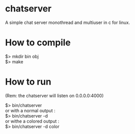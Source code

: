 chatserver
==========

A simple chat server monothread and multiuser in c for linux.

How to compile
==============

$> mkdir bin obj <br/>
$> make

How to run
==========

(Rem: the chatserver will listen on 0.0.0.0:4000)

  $> bin/chatserver <br/>
or with a normal output :<br/>
  $> bin/chatserver -d <br/>
or withe a colored output :<br/>
  $> bin/chatserver -d color
